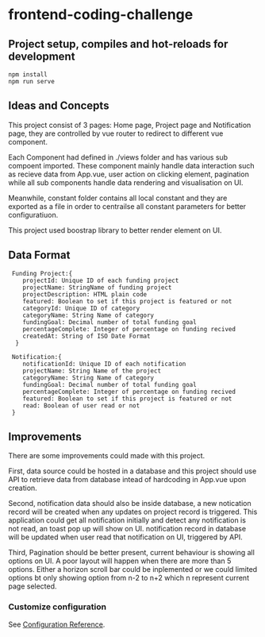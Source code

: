# frontend-coding-challenge

## Project setup,  compiles and hot-reloads for development
```
npm install
npm run serve
```

## Ideas and Concepts

This project consist of 3 pages: Home page, Project page and Notification page, 
they are controlled by vue router to redirect to different vue component.


Each Component had defined in ./views folder and has various sub compoent imported.
These component mainly handle data interaction such as recieve data from App.vue,
user action on clicking element, pagination while all sub components handle data 
rendering and visualisation on UI. 


Meanwhile, constant folder contains all local constant and they are exported 
as a file in order to centrailse all constant parameters for better configuratiuon.


This project used boostrap library to better render element on UI.

## Data Format
```
 Funding Project:{
    projectId: Unique ID of each funding project 
    projectName: StringName of funding project
    projectDescription: HTML plain code 
    featured: Boolean to set if this project is featured or not
    categoryId: Unique ID of category
    categoryName: String Name of category
    fundingGoal: Decimal number of total funding goal
    percentageComplete: Integer of percentage on funding recived
    createdAt: String of ISO Date Format
  }

 Notification:{
    notificationId: Unique ID of each notification
    projectName: String Name of the project
    categoryName: String Name of category
    fundingGoal: Decimal number of total funding goal
    percentageComplete: Integer of percentage on funding recived
    featured: Boolean to set if this project is featured or not
    read: Boolean of user read or not
 }
```  

## Improvements
There are some improvements could made with this project.

First, data source could be hosted in a database and this project should use API 
to retrieve data from database intead of hardcoding in App.vue upon creation.

Second, notification data should also be inside database, a new notication record 
will be created when any updates on project record is triggered. This application 
could get all notification initially and detect any notification is not read, 
an toast pop up will show on UI. notification record in database will be updated 
when user read that notification on UI, triggered by API.

Third, Pagination should be better present, current behaviour is showing all options
on UI. A poor layout will happen when there are more than 5 options. Either a horizon 
scroll bar could be inplemented or we could limited options bt only showing option from 
n-2 to n+2 which n represent current page selected.


### Customize configuration
See [Configuration Reference](https://cli.vuejs.org/config/).

